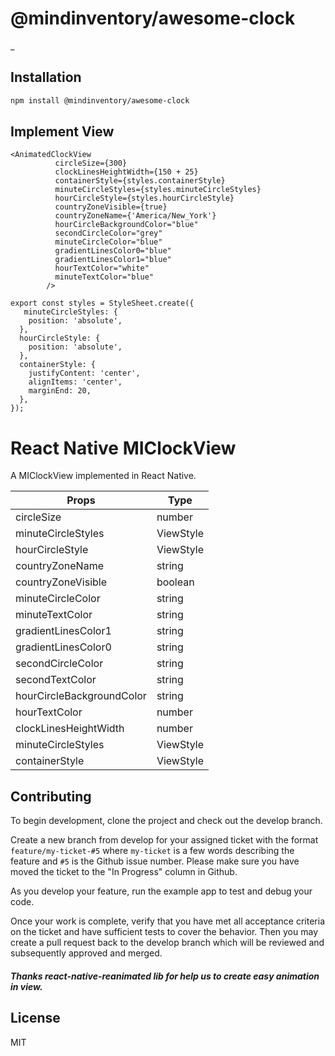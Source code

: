 # @mindinventory/awesome-clock

_

## Installation

```sh
npm install @mindinventory/awesome-clock
```

## Implement View

```
<AnimatedClockView
          circleSize={300}
          clockLinesHeightWidth={150 + 25}
          containerStyle={styles.containerStyle}
          minuteCircleStyles={styles.minuteCircleStyles}
          hourCircleStyle={styles.hourCircleStyle}
          countryZoneVisible={true}
          countryZoneName={'America/New_York'}
          hourCircleBackgroundColor="blue"
          secondCircleColor="grey"
          minuteCircleColor="blue"
          gradientLinesColor0="blue"
          gradientLinesColor1="blue"
          hourTextColor="white"
          minuteTextColor="blue"
        />

export const styles = StyleSheet.create({
   minuteCircleStyles: {
    position: 'absolute',
  },
  hourCircleStyle: {
    position: 'absolute',
  },
  containerStyle: {
    justifyContent: 'center',
    alignItems: 'center',
    marginEnd: 20,
  },
});

```

# React Native MIClockView

A MIClockView implemented in React Native.

| Props     |  Type
| ------------------------ | ---------- |
| circleSize   | number |
| minuteCircleStyles            | ViewStyle |
| hourCircleStyle   | ViewStyle | void |
| countryZoneName             | string |
| countryZoneVisible           | boolean |
| minuteCircleColor          | string  |
| minuteTextColor    | string|
| gradientLinesColor1            |string |
| gradientLinesColor0   | string|
| secondCircleColor            | string |
| secondTextColor      | string |
| hourCircleBackgroundColor             | string |
| hourTextColor             | number |
| clockLinesHeightWidth             | number |
| minuteCircleStyles             | ViewStyle |
| containerStyle             | ViewStyle |

## Contributing

To begin development, clone the project and check out the develop branch.

Create a new branch from develop for your assigned ticket with the format `feature/my-ticket-#5` where `my-ticket` is a few words describing the feature and `#5` is the Github issue number. Please make sure you have moved the ticket to the "In Progress" column in Github.

As you develop your feature, run the example app to test and debug your code.

Once your work is complete, verify that you have met all acceptance criteria on the ticket and have sufficient tests to cover the behavior. Then you may create a pull request back to the develop branch which will be reviewed and subsequently approved and merged.


##### Thanks react-native-reanimated lib for help us to create easy animation in view.
## License

MIT
